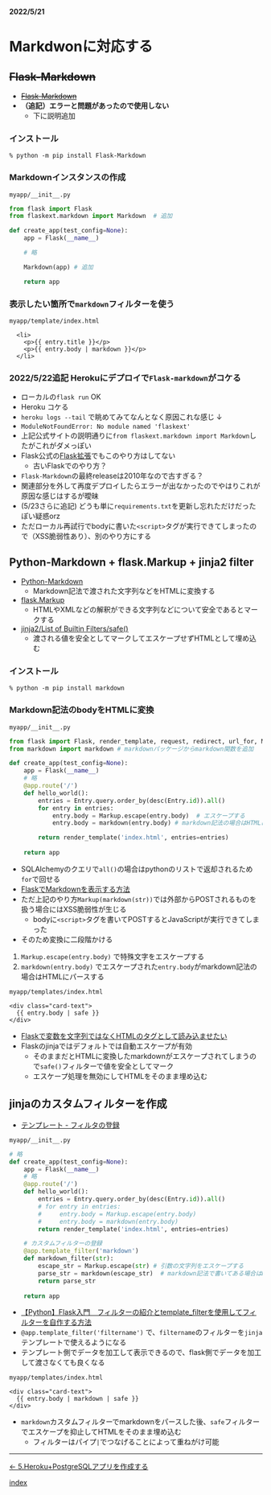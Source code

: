 __2022/5/21__
# Markdwonに対応する

## ~~Flask-Markdown~~
  - ~~[Flask-Markdown](https://pythonhosted.org/Flask-Markdown/)~~
  - **（追記）エラーと問題があったので使用しない**
    - 下に説明追加

### インストール
```shell
% python -m pip install Flask-Markdown
```

### Markdownインスタンスの作成
`myapp/__init__.py`
```python
from flask import Flask
from flaskext.markdown import Markdown  # 追加

def create_app(test_config=None):
    app = Flask(__name__)

    # 略

    Markdown(app) # 追加

    return app
```

### 表示したい箇所で`markdown`フィルターを使う
`myapp/template/index.html`
```Jinja
  <li>
    <p>{{ entry.title }}</p>
    <p>{{ entry.body | markdown }}</p>
  </li>
```


### 2022/5/22追記 Herokuにデプロイで`Flask-markdown`がコケる
  - ローカルの`flask run` OK
  - Heroku コケる
  - `heroku logs --tail` で眺めてみてなんとなく原因これな感じ ↓
  - `ModuleNotFoundError: No module named 'flaskext'`
  - 上記公式サイトの説明通りに`from flaskext.markdown import Markdown`したがこれがダメっぽい
  - Flask公式の[Flask拡張](https://msiz07-flask-docs-ja.readthedocs.io/ja/latest/extensions.html)でもこのやり方はしてない
    - 古いFlaskでのやり方？
- `Flask-Markdown`の最終releaseは2010年なので古すぎる？
- 関連部分を外して再度デプロイしたらエラーが出なかったのでやはりこれが原因な感じはするが曖昧
- (5/23さらに追記) どうも単に`requirements.txt`を更新し忘れただけだったぽい疑惑orz
- ただローカル再試行でbodyに書いた`<script>`タグが実行できてしまったので（XSS脆弱性あり）、別のやり方にする

## Python-Markdown + flask.Markup + jinja2 filter

- [Python-Markdown](https://python-markdown.github.io)
  - Markdown記法で渡された文字列などをHTMLに変換する
- [flask.Markup](https://msiz07-flask-docs-ja.readthedocs.io/ja/latest/api.html?highlight=Markup#flask.Markup)
  - HTMLやXMLなどの解釈ができる文字列などについて安全であるとマークする
- [jinja2/List of Builtin Filters/safe() ](https://jinja.palletsprojects.com/en/3.1.x/templates/#jinja-filters.safe)
  - 渡される値を安全としてマークしてエスケープせずHTMLとして埋め込む

### インストール
```shell
% python -m pip install markdown
```

### Markdown記法のbodyをHTMLに変換
`myapp/__init__.py`
```python
from flask import Flask, render_template, request, redirect, url_for, Markup  # Markupを追加
from markdown import markdown # markdownパッケージからmarkdown関数を追加

def create_app(test_config=None):
    app = Flask(__name__)
    # 略
    @app.route('/')
    def hello_world():
        entries = Entry.query.order_by(desc(Entry.id)).all()
        for entry in entries:
            entry.body = Markup.escape(entry.body)  # エスケープする
            entry.body = markdown(entry.body) # markdown記法の場合はHTMLに変換する

        return render_template('index.html', entries=entries)
    
    return app
```
- SQLAlchemyのクエリで`all()`の場合はpythonのリストで返却されるため`for`で回せる
- [FlaskでMarkdownを表示する方法](https://qiita.com/iroha71/items/fbdc875424bf61ea0d83)
- ただ上記のやり方`Markup(markdown(str))`では外部からPOSTされるものを扱う場合にはXSS脆弱性が生じる
  - bodyに`<script>`タグを書いてPOSTするとJavaScriptが実行できてしまった
- そのため変換に二段階かける
1. `Markup.escape(entry.body)` で特殊文字をエスケープする
2. `markdown(entry.body)` でエスケープされた`entry.body`がmarkdown記法の場合はHTMLにパースする

`myapp/templates/index.html`
```jinja
<div class="card-text">
  {{ entry.body | safe }}
</div>
```

- [Flaskで変数を文字列ではなくHTMLのタグとして読み込ませたい](https://ja.stackoverflow.com/questions/46630/flaskで変数を文字列ではなくhtmlのタグとして読み込ませたい)
- Flaskのjinjaではデフォルトでは自動エスケープが有効
  - そのままだとHTMLに変換したmarkdownがエスケープされてしまうので`safe()`フィルターで値を安全としてマーク
  - エスケープ処理を無効にしてHTMLをそのまま埋め込む


## jinjaのカスタムフィルターを作成

- [テンプレート - フィルタの登録](https://msiz07-flask-docs-ja.readthedocs.io/ja/latest/templating.html?highlight=filter#registering-filters)

`myapp/__init__.py`
```python
# 略
def create_app(test_config=None):
    app = Flask(__name__)
    # 略
    @app.route('/')
    def hello_world():
        entries = Entry.query.order_by(desc(Entry.id)).all()
        # for entry in entries:
        #     entry.body = Markup.escape(entry.body)
        #     entry.body = markdown(entry.body) 
        return render_template('index.html', entries=entries)

    # カスタムフィルターの登録
    @app.template_filter('markdown')
    def markdown_filter(str):
        escape_str = Markup.escape(str) # 引数の文字列をエスケープする
        parse_str = markdown(escape_str)  # markdown記法で書いてある場合はHTMLにパースする
        return parse_str
    
    return app
```
- [【Python】Flask入門　フィルターの紹介とtemplate_filterを使用してフィルターを自作する方法](https://shigeblog221.com/python-flask6/)
- `@app.template_filter('filtername')` で、`filtername`のフィルターを`jinja`テンプレートで使えるようになる
- テンプレート側でデータを加工して表示できるので、flask側でデータを加工して渡さなくても良くなる

`myapp/templates/index.html`
```jinja
<div class="card-text">
  {{ entry.body | markdown | safe }}
</div>
```
- `markdown`カスタムフィルターでmarkdownをパースした後、`safe`フィルターでエスケープを抑止してHTMLをそのまま埋め込む
  - フィルターはパイプ`|`でつなげることによって重ねがけ可能


---

[← 5.Heroku+PostgreSQLアプリを作成する](5.heroku_again.md)

[index](index.md)